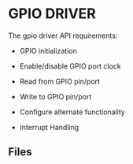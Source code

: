 # GPIO DRIVER

The gpio driver API requirements:

* GPIO initialization

* Enable/disable GPIO port clock

* Read from GPIO pin/port 

* Write to GPIO pin/port

* Configure alternate functionality

* Interrupt Handling

## Files

